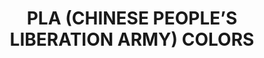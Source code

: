 ---
title: "PLA (CHINESE PEOPLE’S LIBERATION ARMY) COLORS"
price: "TBA"
desc: "Opis nije dostupan"
img_path: "/assets/img/A.MIG-7152.jpg"
brand: AMMO
available: true
cat: "acrylics"
subcat: "ACRYLIC SMART SETS"
subsubcat: "SS"
---
